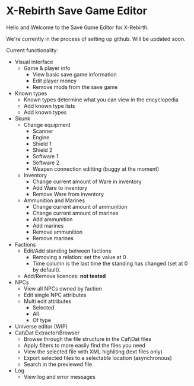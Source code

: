 # X-Rebirth Save Game Editor

Hello and Welcome to the Save Game Editor for X-Rebirth.

We're currently in the process of setting up github. Will be updated soon.

Current functionality:
* Visual interface
  * Game & player info 
    * View basic save game information
    * Edit player money
    * Remove mods from the save game
 * Known types
   * Known types determine what you can view in the encyclopedia
   * Add known type lists
   * Add known types
* Skunk
  * Change equipment
    * Scanner
    * Engine
    * Shield 1
    * Shield 2
    * Software 1
    * Software 2
    * Weapen connection editting (buggy at the moment)
  * Inventory
    * Change current amount of Ware in inventory
    * Add Ware to inventory
    * Remove Ware from inventory
  * Ammunition and Marines
    * Change current amount of ammunition
    * Change current amount of marines
    * Add ammunition
    * Add marines
    * Remove ammunition
    * Remove marines
* Factions
  * Edit/Add standing between factions
    * Removing a relation: set the value at 0
	* Time column is the last time the standing has changed (set at 0 by default).
  * Add/Remove licences: **not tested**
* NPCs
  * View all NPCs owned by faction
  * Edit single NPC attributes
  * Multi edit attributes
    * Selected
    * All
    * Of type
* Universe editor (WIP)
* Cat\Dat Extractor\Browser
  * Browse through the file structure in the Cat\Dat files
  * Apply filters to more easily find the files you need
  * View the selected file with XML highliting (text files only)
  * Export selected files to a selectable location (asynchronous)
  * Search in the previewed file
* Log
  * View log and error messages

